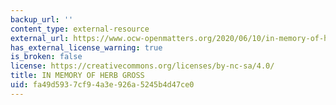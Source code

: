 ```yaml
---
backup_url: ''
content_type: external-resource
external_url: https://www.ocw-openmatters.org/2020/06/10/in-memory-of-herb-gross/
has_external_license_warning: true
is_broken: false
license: https://creativecommons.org/licenses/by-nc-sa/4.0/
title: IN MEMORY OF HERB GROSS
uid: fa49d593-7cf9-4a3e-926a-5245b4d47ce0
---
```

